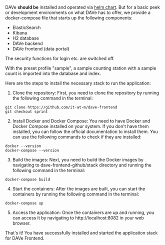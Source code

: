 


DAVe __should be__ installed and operated via [helm chart](https://artifacthub.io/packages/helm/it-at-m/dave?modal=install).
But for a basic peek or development environments on what DAVe has to offer, we provide a docker-compose file that starts up the following components:

* ElasticSearch
* Kibana
* H2 database
* DAVe backend
* DAVe frontend (data portal)

The security functions for login etc. are switched off.

With the preset profile "sample", a sample counting station with a sample count is imported into the database and index.

Here are the steps to install the necessary stack to run the application:

1. Clone the repository: First, you need to clone the repository by running the following command in the terminal:
```
git clone https://github.com/it-at-m/dave-frontend
git checkout sprint
```

2. Install Docker and Docker Compose: You need to have Docker and Docker Compose installed on your system. If you don't have them installed, you can follow the official documentation to install them. You can use the following commands to check if they are installed:
```
docker --version
docker-compose --version
```

3. Build the images: Next, you need to build the Docker images by navigating to dave-frontend-github/stack directory and running the following command in the terminal:
```
docker-compose build
```

4. Start the containers: After the images are built, you can start the containers by running the following command in the terminal:
```
docker-compose up
```

5. Access the application: Once the containers are up and running, you can access it by navigating to http://localhost:8082 in your web browser.

That's it! You have successfully installed and started the application stack for DAVe Frontend.
